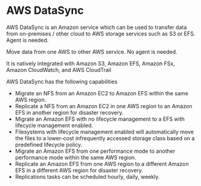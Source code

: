 # AWS DataSync

AWS DataSync is an Amazon service which can be used to transfer data from on-premises / other cloud
to AWS storage services such as S3 or EFS. Agent is needed.

Move data from one AWS to other AWS service. No agent is needed.

It is natively integrated with Amazon S3, Amazon EFS, Amazon FSx, Amazon CloudWatch, and AWS CloudTrail

AWS DataSync has the following capabilities

  - Migrate an NFS from an Amazon EC2 to Amazon EFS within the same AWS region.
  - Replicate a NFS from an Amazon EC2 in one AWS region to an Amazon EFS in
    another region for disaster recovery.
  - Migrate an Amazon EFS with no lifecycle management to a EFS with lifecycle
    management enabled. 
  - Filesystems with lifecycle management enabled will automatically move the files to a lower-cost infrequently 
    accessed storage class based on a predefined lifecycle policy.
  - Migrate an Amazon EFS from one performance mode to another performance mode
    within the same AWS region.
  - Replicate an Amazon EFS from one AWS region to a different Amazon EFS in a
    different AWS region for disaster recovery.
  - Replications tasks can be scheduled hourly, daily, weekly.
